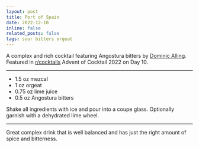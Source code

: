 ```yaml
---
layout: post
title: Port of Spain
date: 2022-12-10 
inline: false
related_posts: false
tags: sour bitters orgeat
---
```


A complex and rich cocktail featuring Angostura bitters by <a href="https://charlestonwineandfood.com/participants/dominic-alling/">Dominic Alling</a>. Featured in <a href="https://www.reddit.com/r/cocktails/">r/cocktails</a> Advent of Cocktail 2022 on Day 10.

---

<ul>
    <li> 1.5 oz mezcal</li>
    <li> 1 oz orgeat</li>
    <li> 0.75 oz lime juice</li>
    <li> 0.5 oz Angostura bitters</li>
</ul>

Shake all ingredients with ice and pour into a coupe glass. Optionally garnish with a dehydrated lime wheel.

---

Great complex drink that is well balanced and has just the right amount of spice and bitterness. 